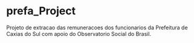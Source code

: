 # prefa_Project
Projeto de extracao das remuneracoes dos funcionarios da Prefeitura de Caxias do Sul com apoio do Observatorio Social do Brasil.
